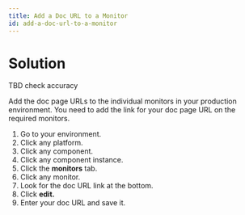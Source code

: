```yaml
---
title: Add a Doc URL to a Monitor
id: add-a-doc-url-to-a-monitor
---
```


# Solution

TBD check accuracy

Add the doc page URLs to the individual monitors in your production environment. You need to add the link for your doc page URL on the required monitors.

1. Go to your environment.
2. Click any platform.
3. Click any component.
4. Click any component instance.
5. Click the **monitors** tab.
6. Click any monitor.
7. Look for the doc URL link at the bottom.
8. Click **edit.** 
9. Enter your doc URL and save it.
